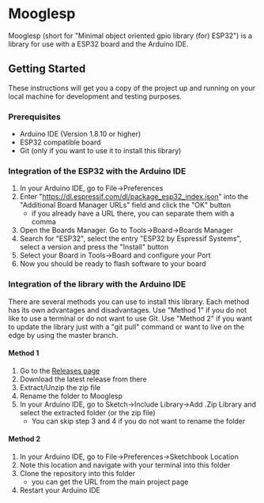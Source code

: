 # Mooglesp

Mooglesp (short for "Minimal object oriented gpio library (for) ESP32") is a
library for use with a ESP32 board and the Arduino IDE.

## Getting Started

These instructions will get you a copy of the project up and running on your
local machine for development and testing purposes.

### Prerequisites

* Arduino IDE (Version 1.8.10 or higher)
* ESP32 compatible board
* Git (only if you want to use it to install this library)

### Integration of the ESP32 with the Arduino IDE

1. In your Arduino IDE, go to File->Preferences
2. Enter "https://dl.espressif.com/dl/package_esp32_index.json" into the
"Additional Board Manager URLs" field and click the "OK" button
    - if you already have a URL there, you can separate them with a comma
3. Open the Boards Manager. Go to Tools->Board->Boards Manager
4. Search for "ESP32", select the entry "ESP32 by Espressif Systems",
select a version and press the "Install" button
5. Select your Board in Tools->Board and configure your Port
6. Now you should be ready to flash software to your board

### Integration of the library with the Arduino IDE

There are several methods you can use to install this library. Each method has
its own advantages and disadvantages. Use "Method 1" if you do not like to use
a terminal or do not want to use Git. Use "Method 2" if you want to update the
library just with a "git pull" command or want to live on the edge by using
the master branch.

#### Method 1
1. Go to the [Releases page](https://github.com/Pika960/Mooglesp/releases)
2. Download the latest release from there
3. Extract/Unzip the zip file
4. Rename the folder to Mooglesp
5. In your Arduino IDE, go to Sketch->Include Library->Add .Zip Library and
select the extracted folder (or the zip file)
    - You can skip step 3 and 4 if you do not want to rename the folder

#### Method 2
1. In your Arduino IDE, go to File->Preferences->Sketchbook Location
2. Note this location and navigate with your terminal into this folder
3. Clone the repository into this folder
    - you can get the URL from the main project page
4. Restart your Arduino IDE
